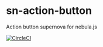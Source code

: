 # sn-action-button
Action button supernova for nebula.js

[![CircleCI](https://circleci.com/gh/qlik-oss/sn-action-button.svg?style=shield)](https://circleci.com/gh/qlik-oss/sn-action-button)
